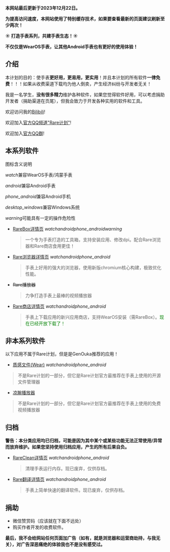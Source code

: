**本网站最后更新于2023年12月22日。**

**为提高访问速度，本网站使用了特别缓存技术，如果要查看最新的页面建议刷新至少两次！**

**☀️ 打造手表系列，共建手表生态！☀️**

**不仅仅是WearOS手表，让其他Android手表也有更好的使用体验！**

## 介绍

本计划的目的：使手表**更好用，更易用，更实用**！并且本计划的所有软件**一律免费**！！！如果从收费渠道下载均为他人倒卖，产生经济纠纷与开发者无关！

我是一名学生，**没有很多精力**维护各种软件，如果您觉得软件好用，可以考虑捐助开发者（捐助渠道在页尾），但我会致力于开发各种实用的软件和工具。

欢迎访问我的[Bilibili](/lianxi)!

欢迎加入[官方QQ频道"Rare计划"](/lianxi)!

欢迎加入[官方QQ群](/lianxi)!


## 本系列软件
图标含义说明

<i class="mdui-icon material-icons">watch</i>兼容WearOS手表/鸿蒙手表

<i class="mdui-icon material-icons">android</i>兼容Android手表

<i class="mdui-icon material-icons">phone_android</i>兼容Android手机

<i class="mdui-icon material-icons">desktop_windows</i>兼容Windows系统

<i class="mdui-icon material-icons">warning</i>可能具有一定的操作危险性


* [RareBox详情页](/rarebox) <i class="mdui-icon material-icons">watch</i><i class="mdui-icon material-icons">android</i><i class="mdui-icon material-icons">phone_android</i><i class="mdui-icon material-icons">warning</i>
  > 一个专为手表打造的工具箱，支持安装应用、修改dpi。配合Rare浏览器和Rare商店食用更佳！

* [Rare浏览器详情页](https://rare.genouka.rr.nu/rarebrowser) <i class="mdui-icon material-icons">watch</i><i class="mdui-icon material-icons">android</i><i class="mdui-icon material-icons">phone_android</i>
  > 手表上好用的强大的浏览器，使用新版chromium核心构建，极致优化性能。

* ~~Rare播放器~~
  > 力争打造手表上最棒的视频播放器

* [Rare商店详情页](https://rare.genouka.rr.nu/rareshop/) <i class="mdui-icon material-icons">watch</i><i class="mdui-icon material-icons">android</i><i class="mdui-icon material-icons">phone_android</i>
  > 手表上下载应用的新兴应用商店，支持WearOS安装（需RareBox）。<span style="color:green">现在已经开放下载了！</span>

## 非本系列软件

以下应用不属于Rare计划，但是是GenOuka推荐的应用！

* [质感文件(Wear)](http://mobvoi-search-public.mobvoi.com/mobvoi-apk/awch/wear.android.files_31_wear_x86_64,x86,armeabi-v7a,arm64-v8a_16b29cf1636d8680ae956af1da05346a.apk) <i class="mdui-icon material-icons">watch</i><i class="mdui-icon material-icons">android</i><i class="mdui-icon material-icons">phone_android</i>
 > 不是Rare计划的一部分，但它是Rare计划官方最推荐在手表上使用的开源文件管理器

* [凉腕播放器](http://aliangmaker.top/com.media/aliang-media.apk)
 > 不是Rare计划的一部分，但它是Rare计划官方最推荐在手表上使用的免费视频播放器

## 归档

**警告：本分类应用均已归档，可能是因为其中某个或某些功能无法正常使用/异常而放弃维护。如果您坚持使用归档应用，产生的所有后果自负。**

* [RareClean详情页](https://rare.genouka.rr.nu/rareclean/) <i class="mdui-icon material-icons">watch</i><i class="mdui-icon material-icons">android</i><i class="mdui-icon material-icons">phone_android</i>
  > 清理手表运行内存。现已废弃，仅供存档。

* [Rare翻译详情页](https://rare.genouka.rr.nu/rarefanyi/) <i class="mdui-icon material-icons">watch</i><i class="mdui-icon material-icons">android</i><i class="mdui-icon material-icons">phone_android</i>
  > 手表上简单快速的翻译软件。现已废弃，仅供存档。

## 捐助
* 微信赞赏码（应该就在下面不远处）
* 购买作者开发的收费软件。

**最后，我不会给网站任何页面加广告（如有，就是浏览器和运营商劫持，与我无关），对广告深恶痛绝的体验我也不是没有感受过。**